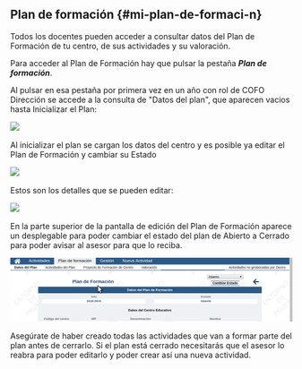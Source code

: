 ## Plan de formación {#mi-plan-de-formaci-n}

Todos los docentes pueden acceder a consultar datos del Plan de Formación de tu centro, de sus actividades y su valoración.

Para acceder al Plan de Formación hay que pulsar la pestaña **_Plan de formación_**.

Al pulsar en esa pestaña por primera vez en un año con rol de COFO Dirección se accede a la consulta de "Datos del plan", que aparecen vacios hasta Inicializar el Plan:

![](https://raw.githubusercontent.com/catedu/manualdoceo/master/assets/Selección_766.png)

Al inicializar el plan se cargan los datos del centro y es posible ya editar el Plan de Formación y cambiar su Estado

![](https://raw.githubusercontent.com/catedu/manualdoceo/master/assets/Selección_735.png)

Estos son los detalles que se pueden editar:

![](https://raw.githubusercontent.com/catedu/manualdoceo/master/assets/Selección_736.png)

En la parte superior de la pantalla de edición del Plan de Formación aparece un desplegable para poder cambiar el estado del plan de Abierto a Cerrado para poder avisar al asesor para que lo reciba.

![](https://raw.githubusercontent.com/catedu/manualdoceo/master/assets/peek-17-06-2019-12-59.gif)

Asegúrate de haber creado todas las actividades que van a formar parte del plan antes de cerrarlo. Si el plan está cerrado necesitarás que el asesor lo reabra para poder editarlo y poder crear así una nueva actividad.